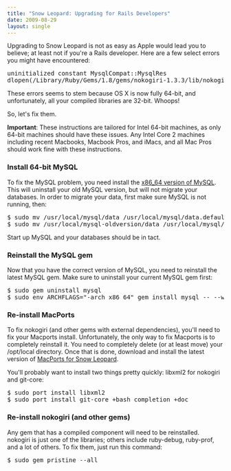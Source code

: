 ```yaml
---
title: "Snow Leopard: Upgrading for Rails Developers"
date: 2009-08-29
layout: single
---
```


Upgrading to Snow Leopard is not as easy as Apple would lead you to believe; at least not if you're a Rails developer. Here are a few select errors you might have encountered:

<pre>uninitialized constant MysqlCompat::MysqlRes
dlopen(/Library/Ruby/Gems/1.8/gems/nokogiri-1.3.3/lib/nokogiri/nokogiri.bundle, 9): no suitable image found</pre>

These errors seems to stem because OS X is now fully 64-bit, and unfortunately, all your compiled libraries are 32-bit. Whoops!

So, let's fix them.

**Important**: These instructions are tailored for Intel 64-bit machines, as only 64-bit machines should have these issues. Any Intel Core 2 machines including recent Macbooks, Macbook Pros, and iMacs, and all Mac Pros should work fine with these instructions.

### Install 64-bit MySQL

To fix the MySQL problem, you need install the <a href="http://dev.mysql.com/get/Downloads/MySQL-5.1/mysql-5.1.35-osx10.5-x86_64.dmg/from/pick#mirrors">x86_64 version of MySQL</a>. This will uninstall your old MySQL version, but will not migrate your databases. In order to migrate your data, first make sure MySQL is not running, then:

<pre>$ sudo mv /usr/local/mysql/data /usr/local/mysql/data.default
$ sudo mv /usr/local/mysql-oldversion/data /usr/local/mysql/data</pre>

Start up MySQL and your databases should be in tact.

### Reinstall the MySQL gem

Now that you have the correct version of MySQL, you need to reinstall the latest MySQL gem. Make sure to uninstall your current MySQL gem first:

<pre>$ sudo gem uninstall mysql
$ sudo env ARCHFLAGS="-arch x86_64" gem install mysql -- --with-mysql-config=/usr/local/mysql/bin/mysql_config</pre>

### Re-install MacPorts

To fix nokogiri (and other gems with external dependencies), you'll need to fix your Macports install. Unfortunately, the only way to fix Macports is to completely reinstall it. You need to completely delete (or at least move) your /opt/local directory. Once that is done, download and install the latest version of <a href="http://distfiles.macports.org/MacPorts/MacPorts-1.8.0-10.6-SnowLeopard.dmg">MacPorts for Snow Leopard</a>.

You'll probably want to install two things pretty quickly: libxml2 for nokogiri and git-core:

<pre>$ sudo port install libxml2
$ sudo port install git-core +bash_completion +doc</pre>

### Re-install nokogiri (and other gems)

Any gem that has a compiled component will need to be reinstalled. nokogiri is just one of the libraries; others include ruby-debug, ruby-prof, and a lot of others. To fix them, just run this command:

<pre>$ sudo gem pristine --all</pre>
